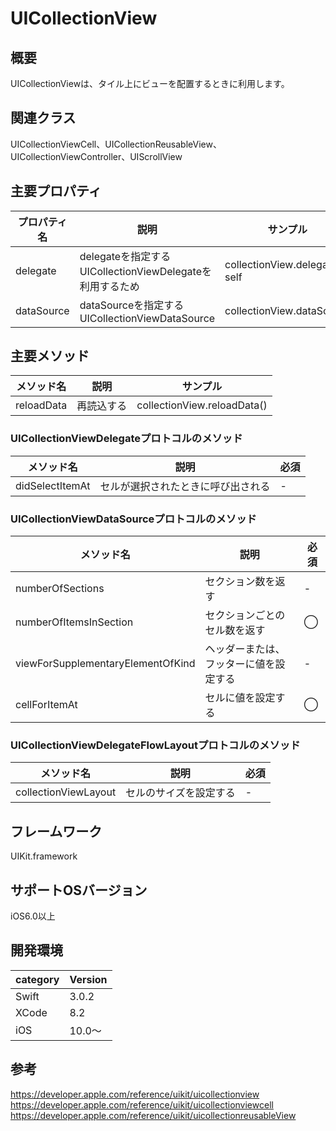 # UICollectionView

## 概要
UICollectionViewは、タイル上にビューを配置するときに利用します。

## 関連クラス
UICollectionViewCell、UICollectionReusableView、UICollectionViewController、UIScrollView

## 主要プロパティ

|プロパティ名|説明|サンプル|
|---|---|---|
|delegate | delegateを指定する <br>UICollectionViewDelegateを利用するため | collectionView.delegate = self |
|dataSource | dataSourceを指定する <br>UICollectionViewDataSource | collectionView.dataSource |

## 主要メソッド

|メソッド名|説明|サンプル|
|---|---|---|
|reloadData | 再読込する | collectionView.reloadData() |

### UICollectionViewDelegateプロトコルのメソッド

|メソッド名|説明|必須|
|---|---|---|
|didSelectItemAt | セルが選択されたときに呼び出される | - |

### UICollectionViewDataSourceプロトコルのメソッド

|メソッド名|説明|必須|
|---|---|---|
|numberOfSections | セクション数を返す | - |
|numberOfItemsInSection | セクションごとのセル数を返す | ◯ |
|viewForSupplementaryElementOfKind | ヘッダーまたは、フッターに値を設定する | - |
|cellForItemAt | セルに値を設定する | ◯ |

### UICollectionViewDelegateFlowLayoutプロトコルのメソッド

|メソッド名|説明|必須|
|---|---|---|
|collectionViewLayout | セルのサイズを設定する | - |

## フレームワーク
UIKit.framework

## サポートOSバージョン
iOS6.0以上

## 開発環境
|category | Version| 
|---|---|
| Swift | 3.0.2 |
| XCode | 8.2 |
| iOS | 10.0〜 |

## 参考
https://developer.apple.com/reference/uikit/uicollectionview
https://developer.apple.com/reference/uikit/uicollectionviewcell
https://developer.apple.com/reference/uikit/uicollectionreusableView
